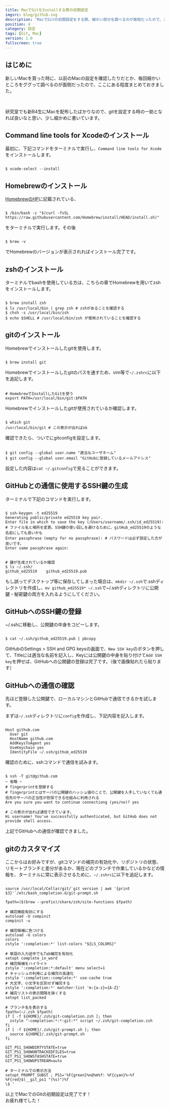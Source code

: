 ```yaml
---
title: MacでGitをInstallする際の初期設定
imgsrc: blog/github.svg
description: 'MacでGitの初期設定をする際、細かい部分を調べるのが面倒だったので、ここにまとめておきました。新しくMacを買ってGitを設定する方の一助となれば幸いです。'
position: 4
category: 設定
tags: [Git, Mac]
version: 1.0
fullscreen: true
---
```


## はじめに

新しいMacを買った時に、以前のMacの設定を確認したりだとか、毎回細かいところをググって調べるのが面倒だったので、ここにある程度まとめておきました。

<br>

研究室でも新B4生にMacを配布したばかりなので、gitを設定する時の一助となれば良いなと思い、少し細かめに書いています。

## Command line tools for Xcodeのインストール

最初に、下記コマンドをターミナルで実行し、`Command line tools for Xcode`をインストールします。

```bash:zsh
  
$ xcode-select --install
```

## Homebrewのインストール

[HomebrewのHP](https://brew.sh/index_ja)に記載されている、
```bash:zsh
  
$ /bin/bash -c "$(curl -fsSL https://raw.githubusercontent.com/Homebrew/install/HEAD/install.sh)"
```
をターミナルで実行します。その後

```bash:zsh
  
$ brew -v
```
でHomebrewのバージョンが表示されればインストール完了です。

## zshのインストール

ターミナルでbashを使用している方は、こちらの章でHomebrewを用いてzshをインストールします。

```bash:zsh
  
$ brew install zsh
$ ls /usr/local/bin | grep zsh # zshがあることを確認する
$ chsh -s /usr/local/bin/zsh
$ echo $SHELL # /usr/local/bin/zsh が使用されていることを確認する
```

## gitのインストール

Homebrewでインストールしたgitを使用します。

```bash:zsh
  
$ brew install git
```

Homebrewでインストールしたgitのパスを通すため、vim等で`~/.zshrc`に以下を追記します。

```bash:~/.zshrc
  
# HomebrewでInstallしたGitを使う
export PATH=/usr/local/bin/git:$PATH
```

Homebrewでインストールしたgitが使用されているか確認します。

```bash:zsh
  
$ which git
/usr/local/bin/git # この表示が出ればok
```

確認できたら、ついでにgitconfigを設定します。

```bash:zsh
  
$ git config --global user.name "適当なユーザネーム"
$ git config --global user.email "GitHubに登録しているメールアドレス"
```

設定した内容は`cat ~/.gitconfig`で見ることができます。

## GitHubとの通信に使用するSSH鍵の生成

ターミナルで下記のコマンドを実行します。

```bash:zsh
  
$ ssh-keygen -t ed25519
Generating public/private ed25519 key pair.
Enter file in which to save the key (/Users/username/.ssh/id_ed25519): # ファイル名と場所を変更。SSH鍵の使い回しを避けるために、gitHub_ed25519のような名前にしても良いかも
Enter passphrase (empty for no passphrase): # パスワードは必ず設定した方が良いです。
Enter same passphrase again:
```

```bash:zsh
  
# 鍵が生成されているか確認
$ ls ~/.ssh/
github_ed25519    github_ed25519.pub
```

もし誤ってデスクトップ等に保存してしまった場合は、`mkdir ~/.ssh`で.sshディレクトリを作成し、`mv github_ed25519* ~/.ssh`で~/.sshディレクトリに公開鍵・秘密鍵の両方を入れるようにしてください。

## GitHubへのSSH鍵の登録

~/.sshに移動し、公開鍵の中身をコピーします。

```bash:zsh
  
$ cat ~/.ssh/github_ed25519.pub | pbcopy
```

GitHubのSettings > SSH and GPG keysの画面で、`New SSH key`のボタンを押して、Titleには適当な名前を記入し、Keyには公開鍵の中身を貼り付けて`Add SSH key`を押せば、GitHubへの公開鍵の登録は完了です。（後で画像貼れたら貼ります）

## GitHubへの通信の確認

先ほど登録した公開鍵で、ローカルマシンとGitHubで通信できるかを試します。

まずは`~/.ssh`ディレクトリに`config`を作成し、下記内容を記入します。

```bash:~/.ssh./config
  
Host github.com
  User git
  HostName github.com
  AddKeysToAgent yes
  UseKeychain yes
  IdentityFile ~/.ssh/github_ed25519
```

確認のために、sshコマンドで通信を試みます。

```bash:zsh
  
$ ssh -T git@github.com
~ 省略 ~
# fingerprintを登録する
# fingerprintとはサーバの公開鍵のハッシュ値のことで、公開鍵を入手していなくても通信先のサーバの正当性が担保できる仕組みに利用される
Are you sure you want to continue connectiong (yes/no)? yes

# この表示が出れば通信できています。
Hi username! You've successfully authenticated, but GitHub does not provide shell access.
```

上記でGitHubへの通信が確認できました。

## gitのカスタマイズ

ここからはお好みですが、gitコマンドの補完の有効化や、リポジトリの状態、リモートブランチと差分があるか、現在どのブランチで作業しているかなどの情報を、ターミナルに常に表示させるために、`~/.zshrc`に以下を追記します。

```bash:~/.zshrc
  
source /usr/local/Cellar/git/`git version | awk '{print $3}'`/etc/bash_completion.d/git-prompt.sh

fpath=($(brew --prefix)/share/zsh/site-functions $fpath)

# 補完機能有効にする
autoload -U compinit
compinit -u

# 補完候補に色つける
autoload -U colors
colors
zstyle ':completion:*' list-colors "${LS_COLORS}"

# 単語の入力途中でもTab補完を有効化
setopt complete_in_word
# 補完候補をハイライト
zstyle ':completion:*:default' menu select=1
# キャッシュの利用による補完の高速化
zstyle ':completion::complete:*' use-cache true
# 大文字、小文字を区別せず補完する
zstyle ':completion:*' matcher-list 'm:{a-z}={A-Z}'
# 補完リストの表示間隔を狭くする
setopt list_packed

# ブランチ名を表示する
fpath=(~/.zsh $fpath)
if [ -f ${HOME}/.zsh/git-completion.zsh ]; then
  zstyle ":completion:*:*:git:*" script ~/.zsh/git-completion.zsh
fi
if [ -f ${HOME}/.zsh/git-prompt.sh ]; then
  source ${HOME}/.zsh/git-prompt.sh
fi

GIT_PS1_SHOWDIRTYSTATE=true
GIT_PS1_SHOWUNTRACKEDFILES=true
GIT_PS1_SHOWSTASHSTATE=true
GIT_PS1_SHOWUPSTREAM=auto

# ターミナルでの表示方法
setopt PROMPT_SUBST ; PS1='%F{green}%n@%m%f: %F{cyan}%~%f %F{red}$(__git_ps1 "(%s)")%f
\$ '
```

以上でMacでのGitの初期設定は完了です！  
お疲れ様でした！
